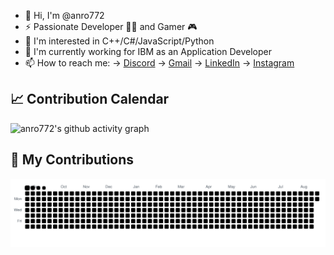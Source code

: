 - 👋 Hi, I'm @anro772
- ⚡ Passionate Developer 👨‍💻 and Gamer 🎮
- 👀 I'm interested in C++/C#/JavaScript/Python
- 🌱 I'm currently working for IBM as an Application Developer
- 📫 How to reach me:
  ->  [Discord](https://discord.com/channels/810633494425501706/810633494425501709)
  ->  [Gmail](https://mail.google.com/mail/?view=cm&source=mailto&to=[andreistefan7272@gmail.com])
  ->  [LinkedIn](https://www.linkedin.com/in/andrei-stefan-35675b232/)
  ->  [Instagram](https://www.instagram.com/stefanandrei7722/)

## 📈 Contribution Calendar
![anro772's github activity graph](https://github-readme-activity-graph.vercel.app/graph?username=anro772&theme=react-dark&area=true&hide_border=true)

## 🐍 My Contributions
<picture>
  <source media="(prefers-color-scheme: dark)" srcset="https://raw.githubusercontent.com/anro772/anro772/output/github-contribution-grid-snake-dark.svg" />
  <source media="(prefers-color-scheme: light)" srcset="https://raw.githubusercontent.com/anro772/anro772/output/github-contribution-grid-snake.svg" />
  <img alt="github-snake" src="https://raw.githubusercontent.com/anro772/anro772/output/github-contribution-grid-snake.svg" />
</picture>
